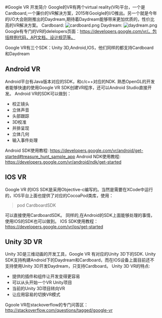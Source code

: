 #Google VR 开发简介
Google的VR有两个virtual reality(VR)平台，一个是Cardboard,一个廉价的VR解决方案，2015年Goolgle的I/O推出。另一个就是今年的I/O大会刚刚推出的Daydream,期待着Daydream能够带来更加优质的，性价比高的VR解决方案。
Cardboard:
![cardboard.png](http://upload-images.jianshu.io/upload_images/22188-12dd5a53fa20b0bd.png?imageMogr2/auto-orient/strip%7CimageView2/2/w/1240)
Daydream:
![daydream.png](http://upload-images.jianshu.io/upload_images/22188-b90819174c0f39dd.png?imageMogr2/auto-orient/strip%7CimageView2/2/w/1240)
Google有专门的VR的delelopers页面：https://developers.google.com/vr/。包括样例代码，API文档，设计规范等。

Google VR有三个SDK：Unity 3D,Android,IOS，他们同样的都支持Cardboard和Daydream

## Android VR
Android平台有Java版本对应的SDK，和c/c++对应的NDK.
熟悉OpenGL的开发者能够快速的使用Google VR SDK创建VR程序，还可以Android Studio直接开发。
Android VR的SDK可以做到：

* 校正镜头
* 立体声音
* 头部跟踪
* 3D校准
* 并排呈现
* 立体几何
* 输入事件处理

Android SDK使用教程: 
 https://developers.google.com/vr/android/get-started#treasure_hunt_sample_app
Android NDK使用教程: 
https://developers.google.com/vr/android/ndk/get-started

## IOS VR
Google VR 的IOS SDK是采用Objective-c编写的。当然是需要在XCode中运行的，IOS平台上面也提供了对应的CocoaPod类库，使用：
>pod CardboardSDK

可以直接使用CardboardSDK。
同样的,在Android的SDK上面能够处理的事情，使用IOS的SDK也可以做到。
IOS SDK使用教程：https://developers.google.com/vr/ios/get-started
## Unity 3D VR
Unity 3D是三维动画的开发工具，Google VR 有对应的Unity 3D下的SDK.
Unity SDK支持构建Android下的Daydream和Cardboard，而在IOS设备上面目前还不支持使用Unity 3D开发Daydream，只支持Cardboard。
Unity 3D VR的特点:

* 提供的插件和组件让开发变得更容易
* 可以从头开始一个VR Unity项目
* 当前的Unity 3D项目转向VR
* 让应用容易的切换VR模式

Ggoole VR在stackoverflow的专门问答区：http://stackoverflow.com/questions/tagged/google-vr

